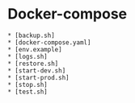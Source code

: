 # Docker-compose


    * [backup.sh]
    * [docker-compose.yaml]
    * [env.example]
    * [logs.sh]
    * [restore.sh]
    * [start-dev.sh]
    * [start-prod.sh]
    * [stop.sh]
    * [test.sh]

